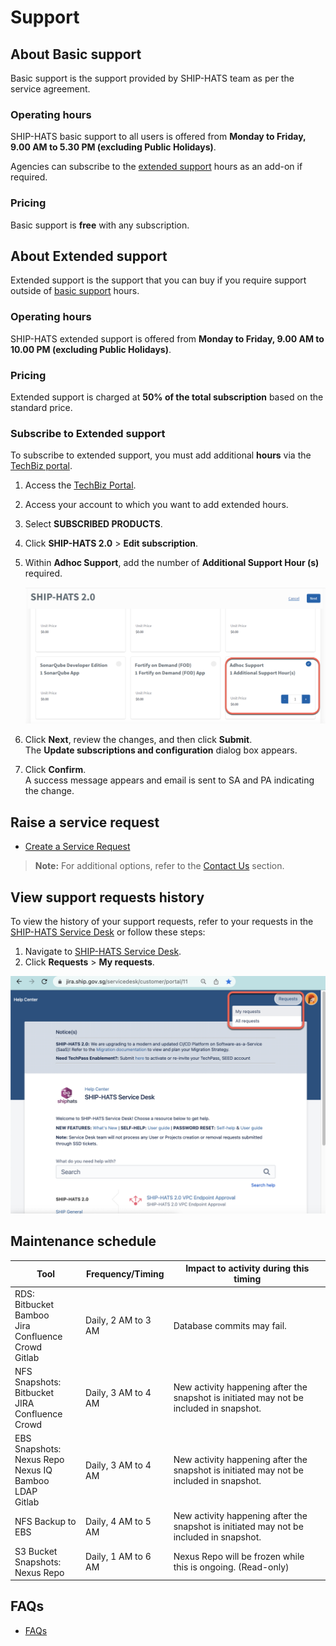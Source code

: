 # Support

<!--**Topics**
- [Raise a service request](#raise-a-service-request)
- [Maintenance schedule](#maintenance-schedule)
- [FAQs](#faqs)
-->

## About Basic support

Basic support is the support provided by SHIP-HATS team as per the service agreement.

### Operating hours

SHIP-HATS basic support to all users is offered from **Monday to Friday, 9.00 AM to 5.30 PM (excluding Public Holidays)**.

Agencies can subscribe to the [extended support](#extended-support) hours as an add-on if required.

### Pricing
Basic support is **free** with any subscription.

## About Extended support 

Extended support is the support that you can buy if you require support outside of [basic support](#basic-support) hours.

### Operating hours

SHIP-HATS extended support is offered from **Monday to Friday, 9.00 AM to 10.00 PM (excluding Public Holidays)**.

### Pricing

Extended support is charged at **50% of the total subscription** based on the standard price.

### Subscribe to Extended support

To subscribe to extended support, you must add additional **hours** via the [TechBiz portal](https://portal.techbiz.suite.gov.sg/). 

1. Access the [TechBiz Portal](https://portal.techbiz.suite.gov.sg/). 
1. Access your account to which you want to add extended hours. 
1. Select **SUBSCRIBED PRODUCTS**.
1. Click **SHIP-HATS 2.0** > **Edit subscription**.
1. Within **Adhoc Support**, add the number of **Additional Support Hour (s)** required.

    ![Extended support](./images/extended-support.png)

1. Click **Next**, review the changes, and then click **Submit**.  
  The **Update subscriptions and configuration** dialog box appears. 
1. Click **Confirm**.  
  A success message appears and email is sent to SA and PA indicating the change. 

<!--
- To **subscribe to extended support**, send an email [enquiries_enp@tech.gov.sg](enquiries_enp@tech.gov.sg)
- To **subscribe to Extended Support for a limited time**, one-month advance notice is required. There is no pro-rated price and is computed as a full-month's rate. Therefore, it is recommended to start on the 1st of any month.
- To **cancel extended support**, send an email to [enquiries_enp@tech.gov.sg](enquiries_enp@tech.gov.sg) 
-->

## Raise a service request

- [Create a Service Request](https://jira.ship.gov.sg/servicedesk/customer/portal/11)

> **Note:** For additional options, refer to the [Contact Us](contact-us) section. 

## View support requests history 

To view the history of your support requests, refer to your requests in the [SHIP-HATS Service Desk](https://jira.ship.gov.sg/servicedesk/customer/user/requests?status=open) or follow these steps:

1. Navigate to [SHIP-HATS Service Desk](https://jira.ship.gov.sg/servicedesk/customer/portal/11).
1. Click **Requests** > **My requests**.

  ![My requests](./images/support-my-requests.png ':size=70%')

## Maintenance schedule

| Tool | Frequency/Timing | Impact to activity during this timing |
| --- | --- | --- |
| RDS: </br>Bitbucket</br>Bamboo</br>Jira</br>Confluence</br>Crowd </br>Gitlab | Daily, 2 AM to 3 AM |Database commits may fail. |
| NFS Snapshots: </br>Bitbucket </br>JIRA </br>Confluence </br>Crowd | Daily, 3 AM to 4 AM |New activity happening after the snapshot is initiated may not be included in snapshot. |
| EBS Snapshots:</br> Nexus Repo </br>Nexus IQ </br>Bamboo </br>LDAP </br>Gitlab | Daily, 3 AM to 4 AM | New activity happening after the snapshot is initiated may not be included in snapshot. |
| NFS Backup to EBS | Daily, 4 AM to 5 AM | New activity happening after the snapshot is initiated may not be included in snapshot. |
| S3 Bucket Snapshots: </br> Nexus Repo | Daily, 1 AM to 6 AM | Nexus Repo will be frozen while this is ongoing. (Read-only) |

## FAQs

- [FAQs](general-faqs)

<!--
- [TechPass FAQs](techpass-faqs)
- [SEED FAQs](seed-faqs)
- [Subscription FAQs](subscription?id=faqs)
-->